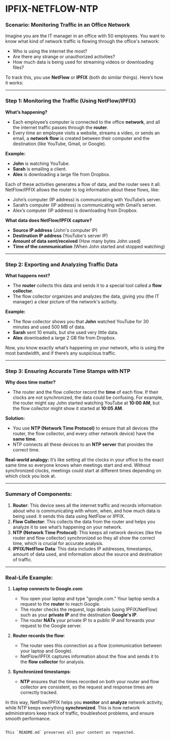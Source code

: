 # IPFIX-NETFLOW-NTP

### **Scenario: Monitoring Traffic in an Office Network**

Imagine you are the IT manager in an office with 50 employees. You want to know what kind of network traffic is flowing through the office's network: 
- Who is using the internet the most?
- Are there any strange or unauthorized activities?
- How much data is being used for streaming videos or downloading files?

To track this, you use **NetFlow** or **IPFIX** (both do similar things). Here’s how it works:

---

### **Step 1: Monitoring the Traffic (Using NetFlow/IPFIX)**

**What’s happening?**
- Each employee’s computer is connected to the office **network**, and all the internet traffic passes through the **router**.
- Every time an employee visits a website, streams a video, or sends an email, a **network flow** is created between their computer and the destination (like YouTube, Gmail, or Google).

**Example:**
- **John** is watching YouTube.
- **Sarah** is emailing a client.
- **Alex** is downloading a large file from Dropbox.

Each of these activities generates a flow of data, and the router sees it all. NetFlow/IPFIX allows the router to log information about these flows, like:
- John’s computer (IP address) is communicating with YouTube’s server.
- Sarah’s computer (IP address) is communicating with Gmail’s server.
- Alex’s computer (IP address) is downloading from Dropbox.

**What data does NetFlow/IPFIX capture?**
- **Source IP address** (John's computer IP)
- **Destination IP address** (YouTube's server IP)
- **Amount of data sent/received** (How many bytes John used)
- **Time of the communication** (When John started and stopped watching)

---

### **Step 2: Exporting and Analyzing Traffic Data**

**What happens next?**
- The **router** collects this data and sends it to a special tool called a **flow collector**.
- The flow collector organizes and analyzes the data, giving you (the IT manager) a clear picture of the network's activity.

**Example:**
- The flow collector shows you that **John** watched YouTube for 30 minutes and used 500 MB of data.
- **Sarah** sent 10 emails, but she used very little data.
- **Alex** downloaded a large 2 GB file from Dropbox.

Now, you know exactly what’s happening on your network, who is using the most bandwidth, and if there’s any suspicious traffic.

---

### **Step 3: Ensuring Accurate Time Stamps with NTP**

**Why does time matter?**
- The router and the flow collector record the **time** of each flow. If their clocks are not synchronized, the data could be confusing. For example, the router might say John started watching YouTube at **10:00 AM**, but the flow collector might show it started at **10:05 AM**.

**Solution:**
- You use **NTP (Network Time Protocol)** to ensure that all devices (the router, the flow collector, and every other network device) have the **same time**.
- NTP connects all these devices to an **NTP server** that provides the correct time.

**Real-world analogy:**
It’s like setting all the clocks in your office to the exact same time so everyone knows when meetings start and end. Without synchronized clocks, meetings could start at different times depending on which clock you look at.

---

### **Summary of Components:**

1. **Router**: This device sees all the internet traffic and records information about who is communicating with whom, when, and how much data is being used. It sends this data using NetFlow or IPFIX.
2. **Flow Collector**: This collects the data from the router and helps you analyze it to see what’s happening on your network.
3. **NTP (Network Time Protocol)**: This keeps all network devices (like the router and flow collector) synchronized so they all show the correct time, which is crucial for accurate analysis.
4. **IPFIX/NetFlow Data**: This data includes IP addresses, timestamps, amount of data used, and information about the source and destination of traffic.

---

### **Real-Life Example:**

1. **Laptop connects to Google.com**:
   - You open your laptop and type "google.com." Your laptop sends a request to the **router** to reach Google.
   - The router checks the request, logs details (using IPFIX/NetFlow) such as your **private IP** and the destination **Google's IP**.
   - The router **NATs** your private IP to a public IP and forwards your request to the Google server.
  
2. **Router records the flow**:
   - The router sees this connection as a flow (communication between your laptop and Google). 
   - NetFlow/IPFIX captures information about the flow and sends it to the **flow collector** for analysis.

3. **Synchronized timestamps**:
   - **NTP** ensures that the times recorded on both your router and flow collector are consistent, so the request and response times are correctly tracked.

In this way, NetFlow/IPFIX helps you **monitor** and **analyze** network activity, while NTP keeps everything **synchronized**. This is how network administrators keep track of traffic, troubleshoot problems, and ensure smooth performance.
```

This `README.md` preserves all your content as requested.
